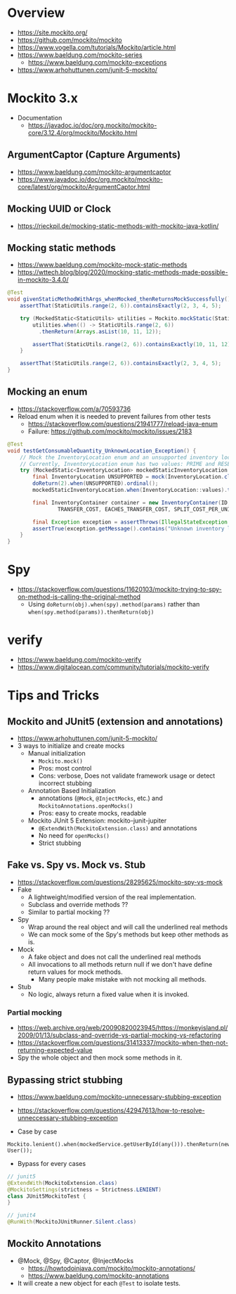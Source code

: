 # Overview

- https://site.mockito.org/
- https://github.com/mockito/mockito
- https://www.vogella.com/tutorials/Mockito/article.html
- https://www.baeldung.com/mockito-series
    + https://www.baeldung.com/mockito-exceptions
- https://www.arhohuttunen.com/junit-5-mockito/

# Mockito 3.x

- Documentation
    + https://javadoc.io/doc/org.mockito/mockito-core/3.12.4/org/mockito/Mockito.html

## ArgumentCaptor (Capture Arguments)

- https://www.baeldung.com/mockito-argumentcaptor
- https://www.javadoc.io/doc/org.mockito/mockito-core/latest/org/mockito/ArgumentCaptor.html

## Mocking UUID or Clock

- https://rieckpil.de/mocking-static-methods-with-mockito-java-kotlin/

## Mocking static methods

- https://www.baeldung.com/mockito-mock-static-methods
- https://wttech.blog/blog/2020/mocking-static-methods-made-possible-in-mockito-3.4.0/

```java
@Test
void givenStaticMethodWithArgs_whenMocked_thenReturnsMockSuccessfully() {
    assertThat(StaticUtils.range(2, 6)).containsExactly(2, 3, 4, 5);

    try (MockedStatic<StaticUtils> utilities = Mockito.mockStatic(StaticUtils.class)) {
        utilities.when(() -> StaticUtils.range(2, 6))
          .thenReturn(Arrays.asList(10, 11, 12));

        assertThat(StaticUtils.range(2, 6)).containsExactly(10, 11, 12);
    }

    assertThat(StaticUtils.range(2, 6)).containsExactly(2, 3, 4, 5);
}
```

## Mocking an enum

- https://stackoverflow.com/a/70593736
- Reload enum when it is needed to prevent failures from other tests
    + https://stackoverflow.com/questions/21941777/reload-java-enum
    + Failure: https://github.com/mockito/mockito/issues/2183

```java
@Test
void testGetConsumableQuantity_UnknownLocation_Exception() {
    // Mock the InventoryLocation enum and an unsupported inventory location for the exception case.
    // Currently, InventoryLocation enum has two values: PRIME and RESERVE, mocked value UNSUPPORTED is added for testing.
    try (MockedStatic<InventoryLocation> mockedStaticInventoryLocation = mockStatic(InventoryLocation.class)) {
        final InventoryLocation UNSUPPORTED = mock(InventoryLocation.class);
        doReturn(2).when(UNSUPPORTED).ordinal();
        mockedStaticInventoryLocation.when(InventoryLocation::values).thenReturn(new InventoryLocation[]{InventoryLocation.PRIME, InventoryLocation.RESERVE, UNSUPPORTED});

        final InventoryContainer container = new InventoryContainer(ID, CONTAINER_TYPE, EACHES_QUANTITY, UNSUPPORTED, PARENT,
                TRANSFER_COST, EACHES_TRANSFER_COST, SPLIT_COST_PER_UNIT, SUBCONTAINERS);

        final Exception exception = assertThrows(IllegalStateException.class, () -> container.getConsumableQuantity());
        assertTrue(exception.getMessage().contains("Unknown inventory location"));
    }
}
```

# Spy

- https://stackoverflow.com/questions/11620103/mockito-trying-to-spy-on-method-is-calling-the-original-method
    + Using `doReturn(obj).when(spy).method(params)` rather than
      `when(spy.method(params)).thenReturn(obj)`

# verify

- https://www.baeldung.com/mockito-verify
- https://www.digitalocean.com/community/tutorials/mockito-verify

# Tips and Tricks

## Mockito and JUnit5 (extension and annotations)

- https://www.arhohuttunen.com/junit-5-mockito/
- 3 ways to initialize and create mocks
    + Manual initialization
        * `Mockito.mock()`
        * Pros: most control
        * Cons: verbose, Does not validate framework usage or detect incorrect stubbing
    + Annotation Based Initialization
        * annotations (`@Mock`, `@InjectMocks`, etc.) and `MockitoAnnotations.openMocks()`
        * Pros: easy to create mocks, readable
    + Mockito JUnit 5 Extension: mockito-junit-jupiter
        * `@ExtendWith(MockitoExtension.class)` and annotations
        * No need for `openMocks()`
        * Strict stubbing

## Fake vs. Spy vs. Mock vs. Stub

- https://stackoverflow.com/questions/28295625/mockito-spy-vs-mock
- Fake
    + A lightweight/modified version of the real implementation.
    + Subclass and override methods ??
    + Similar to partial mocking ??
- Spy
    + Wrap around the real object and will call the underlined real
      methods
    + We can mock some of the Spy's methods but keep other methods as
      is.
- Mock
    + A fake object and does not call the underlined real methods
    + All invocations to all methods return null if we don't have define
      return values for mock methods.
        * Many people make mistake with not mocking all methods.
- Stub
    + No logic, always return a fixed value when it is invoked.

### Partial mocking

- https://web.archive.org/web/20090820023945/https://monkeyisland.pl/2009/01/13/subclass-and-override-vs-partial-mocking-vs-refactoring
- https://stackoverflow.com/questions/31413337/mockito-when-then-not-returning-expected-value
- Spy the whole object and then mock some methods in it.

## Bypassing strict stubbing

- https://www.baeldung.com/mockito-unnecessary-stubbing-exception
- https://stackoverflow.com/questions/42947613/how-to-resolve-unneccessary-stubbing-exception

- Case by case

```
Mockito.lenient().when(mockedService.getUserById(any())).thenReturn(new User());
```

- Bypass for every cases

```java
// junit5
@ExtendWith(MockitoExtension.class)
@MockitoSettings(strictness = Strictness.LENIENT)
class JUnit5MockitoTest {
}

// junit4
@RunWith(MockitoJUnitRunner.Silent.class)
```

## Mockito Annotations

- @Mock, @Spy, @Captor, @InjectMocks
    + https://howtodoinjava.com/mockito/mockito-annotations/
    + https://www.baeldung.com/mockito-annotations
- It will create a new object for each `@Test` to isolate tests.
